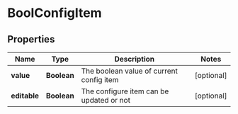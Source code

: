 
# BoolConfigItem

## Properties
Name | Type | Description | Notes
------------ | ------------- | ------------- | -------------
**value** | **Boolean** | The boolean value of current config item |  [optional]
**editable** | **Boolean** | The configure item can be updated or not |  [optional]



